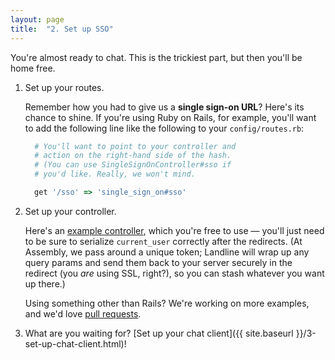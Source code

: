 ```yaml
---
layout: page
title:  "2. Set up SSO"
---
```


You're almost ready to chat. This is the trickiest part, but then you'll be home free.

1. Set up your routes.

    Remember how you had to give us a **single sign-on URL**? Here's its chance to shine. If you're using Ruby on Rails, for example, you'll want to add the following line like the following to your `config/routes.rb`:

    ```ruby
      # You'll want to point to your controller and
      # action on the right-hand side of the hash.
      # (You can use SingleSignOnController#sso if
      # you'd like. Really, we won't mind.

      get '/sso' => 'single_sign_on#sso'
    ```

2. Set up your controller.

    Here's an [example controller](examples/single_sign_on_controller.rb), which you're free to use &mdash; you'll just need to be sure to serialize `current_user` correctly after the redirects. (At Assembly, we pass around a unique token; Landline will wrap up any query params and send them back to your server securely in the redirect (you *are* using SSL, right?), so you can stash whatever you want up there.)

    Using something other than Rails? We're working on more examples, and we'd love [pull requests](https://github.com/asm-products/landline-docs).

3. What are you waiting for? [Set up your chat client]({{ site.baseurl }}/3-set-up-chat-client.html)!
